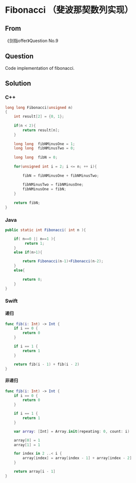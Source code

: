 # Fibonacci （斐波那契数列实现）



## From

《剑指offer》Question No.9



## Question

Code implementation of fibonacci.



## Solution  



### C++

```c++
long long Fibonacci(unsigned n)
{
    int result[2] = {0, 1};
    
    if(n < 2){
        return result[n];
    }
    
    long long  fibNMinusOne = 1;
    long long  fibNMinusTwo = 0;
    
    long long  fibN = 0;
    
    for(unsigned int i = 2; i <= n; ++ i){
        
        fibN = fibNMinusOne + fibNMinusTwo;
        
        fibNMinusTwo = fibNMinusOne;
        fibNMinusOne = fibN;
    }
    
    return fibN;
}
```

### Java

```java
public static int Fibonacci( int n ){

    if( n==0 || n==1 ){
         return 1;
    }
    else if(n>1){

        return Fibonacci(n-1)+Fibonacci(n-2);
    }
    else{
    
        return 0;
    }
}
```

### Swift

#### 递归

```swift
func fib(i: Int) -> Int {
    if i == 0 {
        return 0
    }

    if i == 1 {
        return 1
    }

    return fib(i - 1) + fib(i - 2)
}
```

#### 非递归

```swift
func fib(i: Int) -> Int {
    if i == 0 {
        return 0
    }

    if i == 1 {
        return 1
    }

    var array: [Int] = Array.init(repeating: 0, count: i)

    array[0] = 1
    array[1] = 1

    for index in 2 ..< i {
        array[index] = array[index - 1] + array[index - 2]
    }

    return array[i - 1]
}
```


